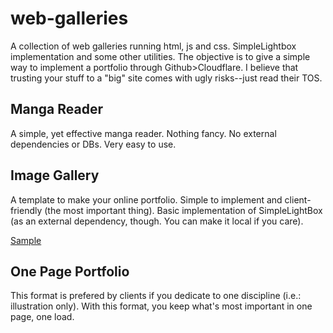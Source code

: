 # web-galleries

A collection of web galleries running html, js and css. SimpleLightbox implementation and some other utilities.
The objective is to give a simple way to implement a portfolio through Github>Cloudflare.
I believe that trusting your stuff to a "big" site comes with ugly risks--just read their TOS.

## Manga Reader
A simple, yet effective manga reader.
Nothing fancy. No external dependencies or DBs.
Very easy to use.

## Image Gallery
A template to make your online portfolio.
Simple to implement and client-friendly (the most important thing).
Basic implementation of SimpleLightBox (as an external dependency, though. You can make it local if you care).

[Sample](https://www.motokipaulo.com)

## One Page Portfolio
This format is prefered by clients if you dedicate to one discipline (i.e.: illustration only).
With this format, you keep what's most important in one page, one load.